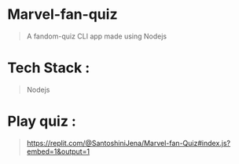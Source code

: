 # Marvel-fan-quiz
> A fandom-quiz CLI app made using Nodejs
# Tech Stack :
> Nodejs

# Play quiz :

>  https://replit.com/@SantoshiniJena/Marvel-fan-Quiz#index.js?embed=1&output=1
